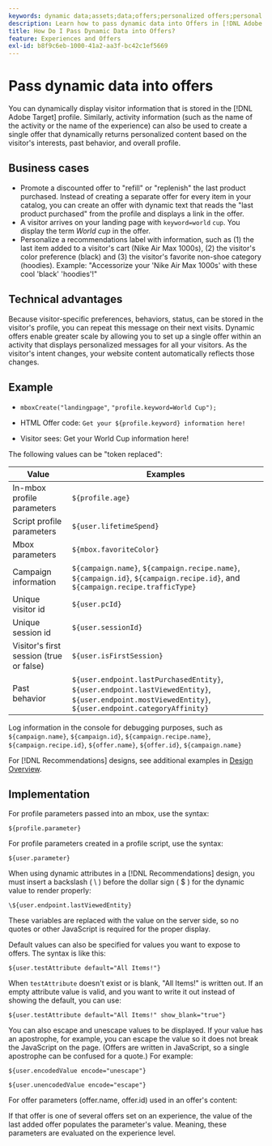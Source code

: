 ```yaml
---
keywords: dynamic data;assets;data;offers;personalized offers;personal offers;token replace
description: Learn how to pass dynamic data into Offers in [!DNL Adobe Target].
title: How Do I Pass Dynamic Data into Offers?
feature: Experiences and Offers
exl-id: b8f9c6eb-1000-41a2-aa3f-bc42c1ef5669
---
```

# Pass dynamic data into offers

You can dynamically display visitor information that is stored in the [!DNL Adobe Target] profile. Similarly, activity information (such as the name of the activity or the name of the experience) can also be used to create a single offer that dynamically returns personalized content based on the visitor's interests, past behavior, and overall profile.

## Business cases

* Promote a discounted offer to "refill" or "replenish" the last product purchased. Instead of creating a separate offer for every item in your catalog, you can create an offer with dynamic text that reads the "last product purchased" from the profile and displays a link in the offer.
* A visitor arrives on your landing page with `keyword=world` `cup`. You display the term *World cup* in the offer.
* Personalize a recommendations label with information, such as (1) the last item added to a visitor's cart (Nike Air Max 1000s), (2) the visitor's color preference (black) and (3) the visitor's favorite non-shoe category (hoodies). Example: "Accessorize your 'Nike Air Max 1000s' with these cool 'black' 'hoodies'!"

## Technical advantages

Because visitor-specific preferences, behaviors, status, can be stored in the visitor's profile, you can repeat this message on their next visits. Dynamic offers enable greater scale by allowing you to set up a single offer within an activity that displays personalized messages for all your visitors. As the visitor's intent changes, your website content automatically reflects those changes.

## Example

* `mboxCreate("landingpage"`, `"profile.keyword=World Cup");` 

* HTML Offer code: `Get your ${profile.keyword} information here!` 
* Visitor sees: Get your World Cup information here!

The following values can be "token replaced":

|Value|Examples|
|--- |--- |
|In-mbox profile parameters|`${profile.age}`|
|Script profile parameters|`${user.lifetimeSpend}`|
|Mbox parameters|`${mbox.favoriteColor}`|
|Campaign information|`${campaign.name}`, `${campaign.recipe.name}`, `${campaign.id}`, `${campaign.recipe.id}`, and `${campaign.recipe.trafficType}`|
|Unique visitor id|`${user.pcId}`|
|Unique session id|`${user.sessionId}`|
|Visitor's first session (true or false)|`${user.isFirstSession}`|
|Past behavior|`${user.endpoint.lastPurchasedEntity}`, `${user.endpoint.lastViewedEntity}`, `${user.endpoint.mostViewedEntity}`, `${user.endpoint.categoryAffinity}`| 

Log information in the console for debugging purposes, such as `${campaign.name}`, `${campaign.id}`, `${campaign.recipe.name}`, `${campaign.recipe.id}`, `${offer.name}`, `${offer.id}`, `${campaign.name}`

For [!DNL Recommendations] designs, see additional examples in [Design Overview](/help/main/c-recommendations/c-design-overview/design-overview.md).

## Implementation

For profile parameters passed into an mbox, use the syntax:

`${profile.parameter}` 

For profile parameters created in a profile script, use the syntax:

`${user.parameter}`

When using dynamic attributes in a [!DNL Recommendations] design, you must insert a backslash ( &#92; ) before the dollar sign ( $ ) for the dynamic value to render properly: 

`\${user.endpoint.lastViewedEntity}`

These variables are replaced with the value on the server side, so no quotes or other JavaScript is required for the proper display. 

Default values can also be specified for values you want to expose to offers. The syntax is like this:

`${user.testAttribute default="All Items!"}`

When `testAttribute` doesn't exist or is blank, "All Items!" is written out. If an empty attribute value is valid, and you want to write it out instead of showing the default, you can use:

`${user.testAttribute default="All Items!" show_blank="true"}`

You can also escape and unescape values to be displayed. If your value has an apostrophe, for example, you can escape the value so it does not break the JavaScript on the page. (Offers are written in JavaScript, so a single apostrophe can be confused for a quote.) For example:

`${user.encodedValue encode="unescape"}`

`${user.unencodedValue encode="escape"}`

For offer parameters (offer.name, offer.id) used in an offer's content:

If that offer is one of several offers set on an experience, the value of the last added offer populates the parameter's value. Meaning, these parameters are evaluated on the experience level.